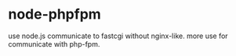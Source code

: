 node-phpfpm
===========

use node.js communicate to fastcgi without nginx-like. more use for communicate with php-fpm. 